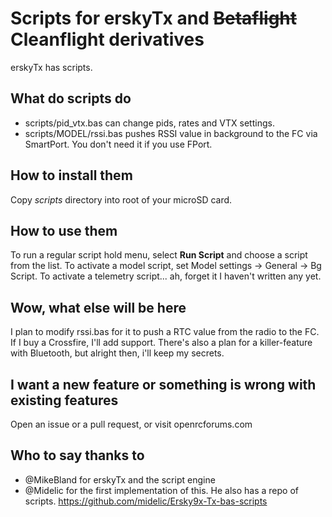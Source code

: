 # Scripts for erskyTx and <s>Betaflight</s> Cleanflight derivatives
erskyTx has scripts.
## What do scripts do
* scripts/pid_vtx.bas can change pids, rates and VTX settings.
* scripts/MODEL/rssi.bas pushes RSSI value in background to the FC via SmartPort. You don't need it if you use FPort.
## How to install them
Copy <i>scripts</i> directory into root of your microSD card.
## How to use them
To run a regular script hold menu, select <b>Run Script</b> and choose a script from the list. To activate a model script, set Model settings -> General -> Bg Script. To activate a telemetry script... ah, forget it I haven't written any yet.
## Wow, what else will be here
I plan to modify rssi.bas for it to push a RTC value from the radio to the FC. If I buy a Crossfire, I'll add support. There's also a plan for a killer-feature with Bluetooth, but alright then, i'll keep my secrets.
## I want a new feature or something is wrong with existing features
Open an issue or a pull request, or visit openrcforums.com
## Who to say thanks to
* @MikeBland for erskyTx and the script engine
* @Midelic for the first implementation of this. He also has a repo of scripts. https://github.com/midelic/Ersky9x-Tx-bas-scripts
